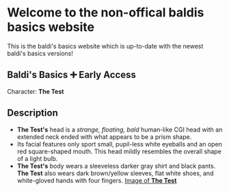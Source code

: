 # Welcome to the non-offical baldis basics website

This is the baldi's basics website which is up-to-date with the newest baldi's basics versions!

## Baldi's Basics ➕ Early Access

Character: **The Test**

## Description
- **The Test's** head is a *strange, floating, bald* human-like CGI head with an extended neck ended with what appears to be a prism shape.
- Its facial features only sport small, pupil-less white eyeballs and an open red square-shaped mouth. This head mildly resembles the overall shape of a light bulb.
- **The Test's** body wears a sleeveless darker gray shirt and black pants. **The Test** also wears dark brown/yellow sleeves, flat white shoes, and white-gloved hands with four fingers.
[Image of **The Test**](OhNo.png)

